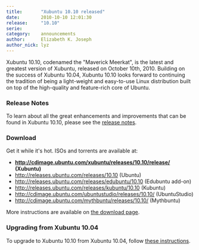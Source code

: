 ```yaml
---
title:       "Xubuntu 10.10 released"
date:        2010-10-10 12:01:30
release:     "10.10"
serie:       
category:    announcements
author:      Elizabeth K. Joseph
author_nick: lyz
---
```


Xubuntu 10.10, codenamed the "Maverick Meerkat", is the latest and greatest version of Xubuntu, released on October 10th, 2010. Building on the success of Xubuntu 10.04, Xubuntu 10.10 looks forward to continuing the tradition of being a light-weight and easy-to-use Linux distribution built on top of the high-quality and feature-rich core of Ubuntu.

### Release Notes

To learn about all the great enhancements and improvements that can be found in Xubuntu 10.10, please see the [release notes](https://wiki.ubuntu.com/Xubuntu/MaverickMeerkat/Final).

### Download

Get it while it's hot. ISOs and torrents are available at:

- **<http://cdimage.ubuntu.com/xubuntu/releases/10.10/release/> (Xubuntu)**
- http://releases.ubuntu.com/releases/10.10 (Ubuntu)
- http://releases.ubuntu.com/releases/edubuntu/10.10 (Edubuntu add-on)
- http://releases.ubuntu.com/releases/kubuntu/10.10 (Kubuntu)
- http://cdimage.ubuntu.com/ubuntustudio/releases/10.10/ (UbuntuStudio)
- http://cdimage.ubuntu.com/mythbuntu/releases/10.10/ (Mythbuntu)

More instructions are available on [the download page](/get).

### Upgrading from Xubuntu 10.04

To upgrade to Xubuntu 10.10 from Xubuntu 10.04, follow [these instructions](https://help.ubuntu.com/community/MaverickUpgrades).
